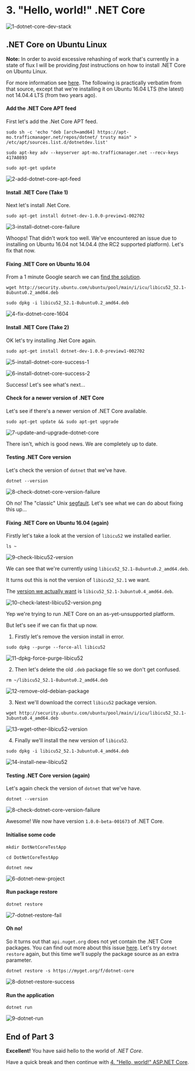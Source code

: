 # 3. "Hello, world!" .NET Core

![1-dotnet-core-dev-stack](Part3/1-dotnet-core-dev-stack.png)

## .NET Core on Ubuntu Linux

__Note:__ In order to avoid excessive rehashing of work that's currently in a state of flux I will be providing _fast_ instructions on how to install .NET Core on Ubuntu Linux.

For more information see [here](https://www.microsoft.com/net/core#ubuntu). The following is practically verbatim from that source, except that we're installing it on Ubuntu 16.04 LTS (the latest) not 14.04.4 LTS (from two years ago).

#### Add the .NET Core APT feed

First let's add the .Net Core APT feed.

```
sudo sh -c 'echo "deb [arch=amd64] https://apt-mo.trafficmanager.net/repos/dotnet/ trusty main" > /etc/apt/sources.list.d/dotnetdev.list'
```

```
sudo apt-key adv --keyserver apt-mo.trafficmanager.net --recv-keys 417A0893
```

```
sudo apt-get update
```

![2-add-dotnet-core-apt-feed](Part3/2-add-dotnet-core-apt-feed.png)

#### Install .NET Core (Take 1)

Next let's install .Net Core.

```
sudo apt-get install dotnet-dev-1.0.0-preview1-002702
```

![3-install-dotnet-core-failure](Part3/3-install-dotnet-core-failure.png)

Whoops! That didn't work too well. We've encountered an issue due to installing on Ubuntu 16.04 not 14.04.4 (the RC2 supported platform). Let's fix that now.

#### Fixing .NET Core on Ubuntu 16.04

From a 1 minute Google search we can [find the solution](http://donovanbrown.com/post/2016/05/29/Installing-NET-Core-RC2-on-Ubuntu-1604).

```
wget http://security.ubuntu.com/ubuntu/pool/main/i/icu/libicu52_52.1-8ubuntu0.2_amd64.deb
```

```
sudo dpkg -i libicu52_52.1-8ubuntu0.2_amd64.deb
```

![4-fix-dotnet-core-1604](Part3/4-fix-dotnet-core-1604.png)

#### Install .NET Core (Take 2)

OK let's try installing .Net Core again.

```
sudo apt-get install dotnet-dev-1.0.0-preview1-002702
```

![5-install-dotnet-core-success-1](Part3/5-install-dotnet-core-success-1.png)

![6-install-dotnet-core-success-2](Part3/6-install-dotnet-core-success-2.png)

Success! Let's see what's next...

#### Check for a newer version of .NET Core

Let's see if there's a newer version of .NET Core available.

```
sudo apt-get update && sudo apt-get upgrade
```

![7-update-and-upgrade-dotnet-core](Part3/7-update-and-upgrade-dotnet-core.png)

There isn't, which is good news. We are completely up to date.

#### Testing .NET Core version

Let's check the version of `dotnet` that we've have.

```
dotnet --version
```

![8-check-dotnet-core-version-failure](Part3/8-check-dotnet-core-version-failure.png)

Oh no! The "classic" Unix [segfault](https://en.wikipedia.org/wiki/Segmentation_fault). Let's see what we can do about fixing this up...

#### Fixing .NET Core on Ubuntu 16.04 (again)

Firstly let's take a look at the version of `libicu52` we installed earlier.

```
ls ~
```

![9-check-libicu52-version](Part3/9-check-libicu52-version.png)

We can see that we're currently using `libicu52_52.1-8ubuntu0.2_amd64.deb`.

It turns out this is not the version of `libicu52_52.1` we want.

The [version we actually want](http://zablo.net/blog/post/run-and-debug-asp-net-core-rc2-ubuntu-16-04) is  `libicu52_52.1-3ubuntu0.4_amd64.deb`.

![10-check-latest-libicu52-version.png](Part3/10-check-latest-libicu52-version.png)

Yep we're trying to run .NET Core on an as-yet-unsupported platform.

But let's see if we can fix that up now.

1. Firstly let's remove the version install in error.

  ```
  sudo dpkg --purge --force-all libicu52
  ```

  ![11-dpkg-force-purge-libicu52](Part3/11-dpkg-force-purge-libicu52.png)

2. Then let's delete the old `.deb` package file so we don't get confused.

  ```
  rm ~/libicu52_52.1-8ubuntu0.2_amd64.deb
  ```

  ![12-remove-old-debian-package](Part3/12-remove-old-debian-package.png)

3. Next we'll download the correct `libicu52` package version.

  ```
  wget http://security.ubuntu.com/ubuntu/pool/main/i/icu/libicu52_52.1-3ubuntu0.4_amd64.deb
  ```

  ![13-wget-other-libicu52-version](Part3/13-wget-other-libicu52-version.png)

4. Finally we'll install the new version of `libicu52`.

  ```
  sudo dpkg -i libicu52_52.1-3ubuntu0.4_amd64.deb
  ```

  ![14-install-new-libicu52](Part3/14-install-new-libicu52.png)

#### Testing .NET Core version (again)

Let's again check the version of `dotnet` that we've have.

```
dotnet --version
```

![8-check-dotnet-core-version-failure](Part3/8-check-dotnet-core-version-failure.png)

















Awesome! We now have version `1.0.0-beta-001673` of .NET Core.

#### Initialise some code

```
mkdir DotNetCoreTestApp
```

```
cd DotNetCoreTestApp
```

```
dotnet new
```

![6-dotnet-new-project](Part3/6-dotnet-new-project.png)

#### Run package restore

```
dotnet restore
```

![7-dotnet-restore-fail](Part3/7-dotnet-restore-fail.png)

#### Oh no!

So it turns out that `api.nuget.org` does not yet contain the .NET Core packages. You can find out more about this issue [here](https://github.com/dotnet/cli/issues/535). Let's try `dotnet restore` again, but this time we'll supply the package source as an extra parameter.

```
dotnet restore -s https://myget.org/f/dotnet-core
```

![8-dotnet-restore-success](Part3/8-dotnet-restore-success.png)

#### Run the application

```
dotnet run
```

![9-dotnet-run](Part3/9-dotnet-run.png)

## End of Part 3

__Excellent!__ You have said hello to the world of _.NET Core_.

Have a quick break and then continue with [4. "Hello, world!" ASP.NET Core](Part4.md).
